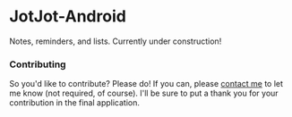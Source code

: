 # JotJot-Android
Notes, reminders, and lists. Currently under construction!

### Contributing
So you'd like to contribute? Please do! If you can, please [contact me][email] to let me know (not required, of course). I'll be sure to put a thank you for your contribution in the final application.

[email]: mailto:jacob@enormous.fail
